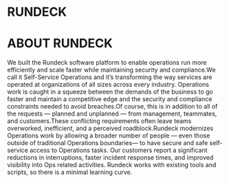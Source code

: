 # RUNDECK

# ABOUT RUNDECK

We built the Rundeck software platform to enable operations run more efficiently
and scale faster while maintaining security and compliance.We call it Self-Service
Operations and it’s transforming the way services are
operated at organizations of all sizes across every industry.
Operations work is caught in a squeeze between the demands of the business to go faster
and maintain a competitive edge and the security and compliance constraints needed to
avoid breaches.Of course, this is in addition to all of the requests — planned and
unplanned — from management, teammates, and customers.These conflicting requirements often
leave teams overworked, inefficient, and a perceived roadblock.Rundeck modernizes Operations
work by allowing a broader number of people — even those outside of traditional Operations
boundaries— to have secure and safe self-service access to Operations tasks. Our customers report
a significant reductions in interruptions, faster incident response times, and improved visibility
into Ops related activities. Rundeck works with existing tools and scripts, so there is a minimal learning curve.



